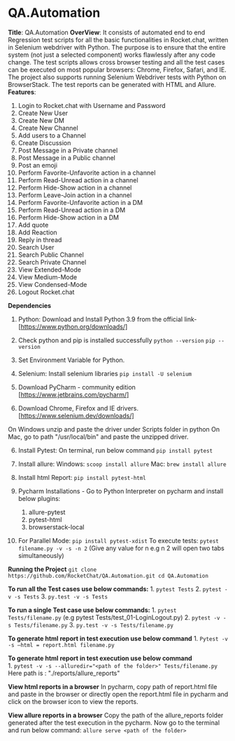 # QA.Automation
**Title**: QA.Automation
**OverView**: It consists of automated end to end Regression test scripts for all the basic functionalities in 
Rocket.chat, written in Selenium webdriver with Python. The purpose is to ensure that the entire system 
(not just a selected component) works flawlessly after any code change. The test scripts allows cross browser testing
and all the test cases can be executed on most popular browsers: Chrome, Firefox, Safari, and IE. The project also
supports running Selenium Webdriver tests with Python on BrowserStack. The test reports can be generated with
HTML and Allure.
**Features**: 
1. Login to Rocket.chat with Username and Password 
2. Create New User 
3. Create New DM
4. Create New Channel
5. Add users to a Channel
6. Create Discussion
7. Post Message in a Private channel
8. Post Message in a Public channel
9. Post an emoji
10. Perform Favorite-Unfavorite action in a channel
11. Perform Read-Unread action in a channel
12. Perform Hide-Show action in a channel
13. Perform Leave-Join action in a channel
14. Perform Favorite-Unfavorite action in a DM
11. Perform Read-Unread action in a DM
12. Perform Hide-Show action in a DM
13. Add quote
14. Add Reaction
15. Reply in thread
16. Search User
17. Search Public Channel
18. Search Private Channel
19. View Extended-Mode
20. View Medium-Mode
21. View Condensed-Mode
22. Logout Rocket.chat
    
**Dependencies**
1. Python: Download and Install Python 3.9 from the official link-  [https://www.python.org/downloads/]
   
2. Check python and pip is installed successfully
   `python --version`
   `pip --version`
   
3. Set Environment Variable for Python.
   
4. Selenium: Install selenium libraries
   `pip install -U selenium`
   
5. Download PyCharm - community edition
   [https://www.jetbrains.com/pycharm/]
   
6. Download Chrome, Firefox and IE drivers.
    [https://www.selenium.dev/downloads/]
   
On Windows unzip and paste the driver under Scripts folder in python
On Mac, go to path "/usr/local/bin" and paste the unzipped driver.

6. Install Pytest: On terminal, run below command
    `pip install pytest`
   
7. Install allure: 
    Windows: `scoop install allure`
    Mac: `brew install allure`
   
8. Install html Report:
    `pip install pytest-html`

9. Pycharm Installations - Go to Python Interpreter on pycharm and install below plugins:
    1. allure-pytest
    2. pytest-html
    3. browserstack-local
    
10. For Parallel Mode: 
    `pip install pytest-xdist`
    To execute tests: `pytest filename.py -v -s -n 2` 
    (Give any value for n e.g n 2 will open two tabs simultaneously)
    
**Running the Project**
    `git clone https://github.com/RocketChat/QA.Automation.git
    cd QA.Automation `

**To run all the Test cases use below commands:**
    1. `pytest Tests`
    2. `pytest -v -s Tests`
    3. `py.test -v -s Tests`

**To run a single Test case use below commands:**
    1. `pytest Tests/filename.py`
    (e.g pytest Tests/test_01-LoginLogout.py)
    2. `pytest -v -s Tests/filename.py`
    3. `py.test -v -s Tests/filename.py`

**To generate html report in test execution use below command**
    1. `Pytest -v -s —html = report.html filename.py`
 
**To generate html report in test execution use below command**   
    1. `pytest -v -s --alluredir="<path of the folder>" Tests/filename.py`
    Here path is : "./reports/allure_reports"

**View html reports in a browser**
    In pycharm, copy path of report.html file and paste in the browser or directly open the report.html
    file in pycharm and click on the browser icon to view the reports.

**View allure reports in a browser**
    Copy the path of the allure_reports folder generated after the test execution in the pycharm. 
    Now go to the terminal and run below command:
    `allure serve <path of the folder>`



    
    
